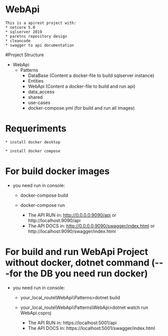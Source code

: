 # WebApi
    This is a apirest project with:
    * netcore 5.0
    * sqlserver 2019
    * paretns repository design
    * cleancode
    * swagger to api documentation

#Project Structure
* WebApi
    * Patterns
       * DataBase (Content a docker-file to build sqlserver instance)
       * Entities
       * WebApi (Content a docker-file to build and run api)
       * data_access
       * shared
       * use-cases
       * docker-compose.yml (for build and run all images)
       
# Requeriments
    * install docker desktop

    * install docker compose
    
# For build docker images
* you need run in console:

  * docker-compose build
  
  * docker-compose run

    * The API RUN in: http://0.0.0.0:9090/api or  http://localhost:9090/api
    * The API DOCS in: http://0.0.0.0:9090/swagger/index.html or  http://localhost:9090/swagger/index.html



# For build and run WebApi Project without docker, dotnet command (---for the DB you need run docker)

* you need run in console:

  * your_local_route\WebApi\Patterns>dotnet build
  * your_local_route\WebApi\Patterns\WebApi>dotnet watch run WebApi.csproj
    
    * The API RUN in: https://localhost:5001/api
    * The API DOCS in: https://localhost:5001/swagger/index.html
   
   
   
  


